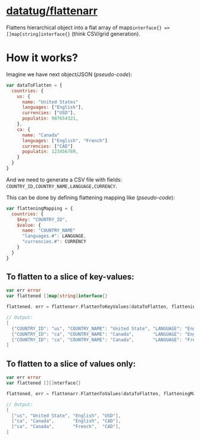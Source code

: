 # [datatug/flattenarr](https://github.com/datatug/flattenarr)

Flattens hierarchical object into a flat array of maps`interface{} => []map[string]interface{}` (think CSV/grid generation).

# How it works?

Imagine we have next object/JSON (_pseudo-code_):
```javascript
var dataToFlatten = {
  countries: {
    us: {
      name: "United States"
      languages: ["English"],
      currencies: ["USD"],
      populatin: 987654321,
    },
    ca: {
      name: "Canada"
      languages: ["English", "French"]
      currencies: ["CAD"]
      populatin: 123456789,
    }
  }
}
```

And we need to generate a CSV file with fields: `COUNTRY_ID,COUNTRY_NAME,LANGUAGE,CURRENCY`.

This can be done by defining flattening mapping like (_pseudo-code_):
```javascript
var flatteningMapping = {
  countries: {
    $key: "COUNTRY_ID",
    $value: {
      name: "COUNTRY_NAME"
      "languages.#": LANGUAGE,
      "currencies.#": CURRENCY
    }
  }
}
```

## To flatten to a slice of key-values:

```go
var err error
var flattened []map[string]interface{}

flattened, err = flattenarr.FlattenToKeyValues(dataToFlatten, flatteningMapping)

// Output:
[
  {"COUNTRY_ID": "us", "COUNTRY_NAME": "United State", "LANGUAGE": "English", "CURRENCY": "USD"},
  {"COUNTRY_ID": "ca", "COUNTRY_NAME": "Canada",       "LANGUAGE": "English", "CURRENCY": "CAD"},
  {"COUNTRY_ID": "ca", "COUNTRY_NAME": "Canada",       "LANGUAGE": "French",  "CURRENCY": "CAD"},
]

```

## To flatten to a slice of values only:

```go
var err error
var flattened [][]nterface{}

flattened, err = flattenarr.FlattenToValues(dataToFlatten, flatteningMapping)

// Output:
[
  ["us", "United State", "English", "USD"],
  ["ca", "Canada",       "English", "CAD"],
  ["ca", "Canada",       "French",  "CAD"],
]

```

